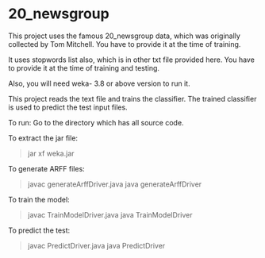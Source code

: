 # 20_newsgroup

This project uses the famous 20_newsgroup data, which was originally collected by Tom Mitchell.
You have to provide it at the time of training.

It uses stopwords list also, which is in other txt file provided here. You have to provide it at the time of training and testing.

Also, you will need weka- 3.8 or above version to run it.

This project reads the text file and trains the classifier.
The trained classifier is used to predict the test input files.

To run:
Go to the directory which has all source code.

To extract the jar file:
> jar xf weka.jar

To generate ARFF files:
>javac generateArffDriver.java
>java generateArffDriver

To train the model:
>javac TrainModelDriver.java
>java TrainModelDriver

To predict the test:
>javac PredictDriver.java
>java PredictDriver
